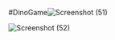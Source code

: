 #DinoGame![Screenshot (51)](https://github.com/vidhiy/DinoGame/assets/106620196/1f75bc44-6764-491b-a490-a6515125a02e)

![Screenshot (52)](https://github.com/vidhiy/DinoGame/assets/106620196/88b822bd-d9e0-4788-8e37-5b8ccab820f3)
